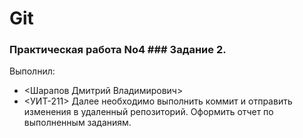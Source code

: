 # Git
### Практическая работа No4 ### Задание 2.
Выполнил:
* <Шарапов Дмитрий Владимирович>
* <УИТ-211>
Далее необходимо выполнить коммит и отправить изменения в удаленный репозиторий.
Оформить отчет по выполненным заданиям.
